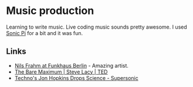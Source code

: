 # Music production
Learning to write music. Live coding music sounds pretty awesome. I used [Sonic Pi](https://github.com/samaaron/sonic-pi) for a bit and it was fun.

## Links
- [Nils Frahm at Funkhaus Berlin](https://www.youtube.com/watch?v=kv2nmefHc9Y) - Amazing artist.
- [The Bare Maximum | Steve Lacy | TED](https://www.youtube.com/watch?v=SUnmrQfdYpg)
- [Techno's Jon Hopkins Drops Science - Supersonic](https://www.youtube.com/watch?v=gzquxwYnDvk)